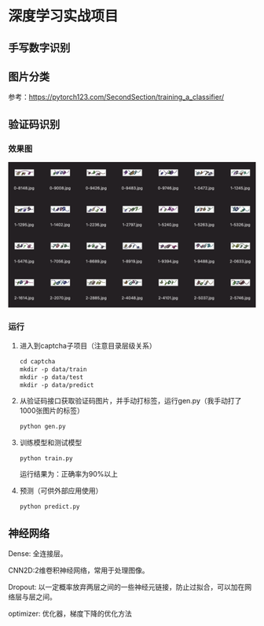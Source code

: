 # 深度学习实战项目

## 手写数字识别

## 图片分类
  
参考：https://pytorch123.com/SecondSection/training_a_classifier/

## 验证码识别

### 效果图

![](./image/captcha.png)

### 运行

1. 进入到captcha子项目（注意目录层级关系）

    ```shell
    cd captcha
    mkdir -p data/train
    mkdir -p data/test
    mkdir -p data/predict
    ```

2. 从验证码接口获取验证码图片，并手动打标签，运行gen.py（我手动打了1000张图片的标签）

    ```python
    python gen.py
    ```

3. 训练模型和测试模型

    ```python
    python train.py
    ```
  
    运行结果为：正确率为90%以上

4. 预测（可供外部应用使用）

    ```python
    python predict.py
    ```




## 神经网络

Dense: 全连接层。

CNN2D:2维卷积神经网络，常用于处理图像。

Dropout: 以一定概率放弃两层之间的一些神经元链接，防止过拟合，可以加在网络层与层之间。

optimizer: 优化器，梯度下降的优化方法